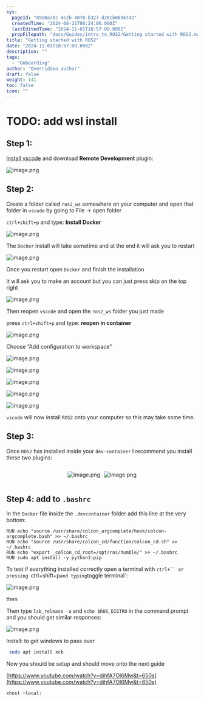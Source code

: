 ```yaml
---
sys:
  pageId: "89e0a78c-4e2b-4070-b327-d28cb0694742"
  createdTime: "2024-08-21T00:24:00.000Z"
  lastEditedTime: "2024-11-01T18:57:00.000Z"
  propFilepath: "docs/Guides/intro_to_ROS2/Getting started with ROS2.md"
title: "Getting started with ROS2"
date: "2024-11-01T18:57:00.000Z"
description: ""
tags:
  - "Onboarding"
author: "Overridden author"
draft: false
weight: 141
toc: false
icon: ""
---
```


# TODO: add wsl install

## Step 1:

[Install vscode](https://code.visualstudio.com/download) and download **Remote Development** plugin:

![image.png](https://prod-files-secure.s3.us-west-2.amazonaws.com/d518164a-d88e-44d1-a4ee-3adb3bd8bce0/efb52993-1881-4a40-b95e-6f020334f022/image.png?X-Amz-Algorithm=AWS4-HMAC-SHA256&X-Amz-Content-Sha256=UNSIGNED-PAYLOAD&X-Amz-Credential=ASIAZI2LB466ZXYYZ5E4%2F20250424%2Fus-west-2%2Fs3%2Faws4_request&X-Amz-Date=20250424T061230Z&X-Amz-Expires=3600&X-Amz-Security-Token=IQoJb3JpZ2luX2VjEHYaCXVzLXdlc3QtMiJIMEYCIQCotFAmLXXKA3BWiYEtNbaNsrrNlftm0nn1U6ER6sZMYgIhAKgBEe7CVY%2FYBkPULKc7Jx81%2BpVHgNWsHzqBEwq6jmf%2FKogECP%2F%2F%2F%2F%2F%2F%2F%2F%2F%2F%2FwEQABoMNjM3NDIzMTgzODA1IgwUoQpp1wI2u96A6kYq3APJ9I0gvObZYW8qSvzzVpi8Jxcx0sMSYzaE7RqyIYyzSXmxx87Jl4VltzVIP5ydJbWFgfT1jFM475EyKnJ0y3hn6sSOeT%2FVdqsMHXAVuY1aYQ3vIkKilw3UYOLZoUrAiZMMay1XXoknzOd%2FipnMKYyQEF%2BUCigTx%2FYppcVS%2BikB0QaS6tzzsTTPrh3t2bw0Js9iU8tvmGnoyPHK6KOQ4mNlHQne8Cr4kvmv8ZjrNBVAtAZ5ggfbnooU9y9WtEDHFhdRWRk73k2kddzeROnqAlP5NmK9%2B%2B%2BXV6FxvVDRt4g4%2B0pThJSkwbcQOg6eITqfMTbgUGG%2F88gpzEZtqpibNupucVTqPW1VTOTcsNuXZTnUbx5hB2WX1lc1hp5QtT14RUWmHBqr6vMjZHJ0gXnzKxcHnDIhTzHpZv0gK%2F4nNRwPT6%2BoqZwguk7gWv2HZrNxH%2B6f2yU848YD%2FNhFwGTs1TIlNOIi%2BsHGeCEf%2FW7W4L%2FhCO2SkJAqMeoyStpx%2Fsa9mp%2Beh4%2BKDp9PGj4r1Yf9B%2BvsyPLB2uj7olPTk0A3vP2F3zjKvhcKH%2Fvx44oa6G1HGA3rCgAA%2BIG5ObtZ658ri6%2BF3fcALGlwduyG9oucrpTS5NH5w6afe80oJEznGDDzmafABjqkAWv3Mvryw06JI860Cfh2mBBbscf%2FsdwuWa%2FejuzdmXnDf5k5IxRzYsm3%2FvoAsjPslKPd8YADf0v6mMf635mPNaR5AWoJRsu7WrJSiQ6VKEyP54VXJIHMLuNM8yhMP%2FJ0jivOmcEEv38kPMYIfdQOX0X%2FzCjaR5VI%2Fm83u2iwvIYfFQJhpO1UGrkb6ZVPRpEyKNB0yQ%2Fqbkl%2Bf8H8PTquZHFeL%2F7D&X-Amz-Signature=d3b672fb37180a03232fcb3ac5dc1f0660dad2fde2b060a05abeb88398698d02&X-Amz-SignedHeaders=host&x-id=GetObject)

## Step 2:

Create a folder called `ros2_ws` somewhere on your computer and open that folder in `vscode` by going to File → open folder 

`ctrl+shift+p` and type: **Install Docker**

![image.png](https://prod-files-secure.s3.us-west-2.amazonaws.com/d518164a-d88e-44d1-a4ee-3adb3bd8bce0/2269dc0e-1cd5-47ff-bceb-c04ad9b2eab0/image.png?X-Amz-Algorithm=AWS4-HMAC-SHA256&X-Amz-Content-Sha256=UNSIGNED-PAYLOAD&X-Amz-Credential=ASIAZI2LB466ZXYYZ5E4%2F20250424%2Fus-west-2%2Fs3%2Faws4_request&X-Amz-Date=20250424T061230Z&X-Amz-Expires=3600&X-Amz-Security-Token=IQoJb3JpZ2luX2VjEHYaCXVzLXdlc3QtMiJIMEYCIQCotFAmLXXKA3BWiYEtNbaNsrrNlftm0nn1U6ER6sZMYgIhAKgBEe7CVY%2FYBkPULKc7Jx81%2BpVHgNWsHzqBEwq6jmf%2FKogECP%2F%2F%2F%2F%2F%2F%2F%2F%2F%2F%2FwEQABoMNjM3NDIzMTgzODA1IgwUoQpp1wI2u96A6kYq3APJ9I0gvObZYW8qSvzzVpi8Jxcx0sMSYzaE7RqyIYyzSXmxx87Jl4VltzVIP5ydJbWFgfT1jFM475EyKnJ0y3hn6sSOeT%2FVdqsMHXAVuY1aYQ3vIkKilw3UYOLZoUrAiZMMay1XXoknzOd%2FipnMKYyQEF%2BUCigTx%2FYppcVS%2BikB0QaS6tzzsTTPrh3t2bw0Js9iU8tvmGnoyPHK6KOQ4mNlHQne8Cr4kvmv8ZjrNBVAtAZ5ggfbnooU9y9WtEDHFhdRWRk73k2kddzeROnqAlP5NmK9%2B%2B%2BXV6FxvVDRt4g4%2B0pThJSkwbcQOg6eITqfMTbgUGG%2F88gpzEZtqpibNupucVTqPW1VTOTcsNuXZTnUbx5hB2WX1lc1hp5QtT14RUWmHBqr6vMjZHJ0gXnzKxcHnDIhTzHpZv0gK%2F4nNRwPT6%2BoqZwguk7gWv2HZrNxH%2B6f2yU848YD%2FNhFwGTs1TIlNOIi%2BsHGeCEf%2FW7W4L%2FhCO2SkJAqMeoyStpx%2Fsa9mp%2Beh4%2BKDp9PGj4r1Yf9B%2BvsyPLB2uj7olPTk0A3vP2F3zjKvhcKH%2Fvx44oa6G1HGA3rCgAA%2BIG5ObtZ658ri6%2BF3fcALGlwduyG9oucrpTS5NH5w6afe80oJEznGDDzmafABjqkAWv3Mvryw06JI860Cfh2mBBbscf%2FsdwuWa%2FejuzdmXnDf5k5IxRzYsm3%2FvoAsjPslKPd8YADf0v6mMf635mPNaR5AWoJRsu7WrJSiQ6VKEyP54VXJIHMLuNM8yhMP%2FJ0jivOmcEEv38kPMYIfdQOX0X%2FzCjaR5VI%2Fm83u2iwvIYfFQJhpO1UGrkb6ZVPRpEyKNB0yQ%2Fqbkl%2Bf8H8PTquZHFeL%2F7D&X-Amz-Signature=d9fa34eb9bf68ec0cf5a73b3086e68a843286c32c70a17b314fc07b28a485dae&X-Amz-SignedHeaders=host&x-id=GetObject)

The `Docker` install will take sometime and at the end it will ask you to restart

![image.png](https://prod-files-secure.s3.us-west-2.amazonaws.com/d518164a-d88e-44d1-a4ee-3adb3bd8bce0/ed233f78-be33-4b1f-b89c-9c346c0e961e/image.png?X-Amz-Algorithm=AWS4-HMAC-SHA256&X-Amz-Content-Sha256=UNSIGNED-PAYLOAD&X-Amz-Credential=ASIAZI2LB466ZXYYZ5E4%2F20250424%2Fus-west-2%2Fs3%2Faws4_request&X-Amz-Date=20250424T061230Z&X-Amz-Expires=3600&X-Amz-Security-Token=IQoJb3JpZ2luX2VjEHYaCXVzLXdlc3QtMiJIMEYCIQCotFAmLXXKA3BWiYEtNbaNsrrNlftm0nn1U6ER6sZMYgIhAKgBEe7CVY%2FYBkPULKc7Jx81%2BpVHgNWsHzqBEwq6jmf%2FKogECP%2F%2F%2F%2F%2F%2F%2F%2F%2F%2F%2FwEQABoMNjM3NDIzMTgzODA1IgwUoQpp1wI2u96A6kYq3APJ9I0gvObZYW8qSvzzVpi8Jxcx0sMSYzaE7RqyIYyzSXmxx87Jl4VltzVIP5ydJbWFgfT1jFM475EyKnJ0y3hn6sSOeT%2FVdqsMHXAVuY1aYQ3vIkKilw3UYOLZoUrAiZMMay1XXoknzOd%2FipnMKYyQEF%2BUCigTx%2FYppcVS%2BikB0QaS6tzzsTTPrh3t2bw0Js9iU8tvmGnoyPHK6KOQ4mNlHQne8Cr4kvmv8ZjrNBVAtAZ5ggfbnooU9y9WtEDHFhdRWRk73k2kddzeROnqAlP5NmK9%2B%2B%2BXV6FxvVDRt4g4%2B0pThJSkwbcQOg6eITqfMTbgUGG%2F88gpzEZtqpibNupucVTqPW1VTOTcsNuXZTnUbx5hB2WX1lc1hp5QtT14RUWmHBqr6vMjZHJ0gXnzKxcHnDIhTzHpZv0gK%2F4nNRwPT6%2BoqZwguk7gWv2HZrNxH%2B6f2yU848YD%2FNhFwGTs1TIlNOIi%2BsHGeCEf%2FW7W4L%2FhCO2SkJAqMeoyStpx%2Fsa9mp%2Beh4%2BKDp9PGj4r1Yf9B%2BvsyPLB2uj7olPTk0A3vP2F3zjKvhcKH%2Fvx44oa6G1HGA3rCgAA%2BIG5ObtZ658ri6%2BF3fcALGlwduyG9oucrpTS5NH5w6afe80oJEznGDDzmafABjqkAWv3Mvryw06JI860Cfh2mBBbscf%2FsdwuWa%2FejuzdmXnDf5k5IxRzYsm3%2FvoAsjPslKPd8YADf0v6mMf635mPNaR5AWoJRsu7WrJSiQ6VKEyP54VXJIHMLuNM8yhMP%2FJ0jivOmcEEv38kPMYIfdQOX0X%2FzCjaR5VI%2Fm83u2iwvIYfFQJhpO1UGrkb6ZVPRpEyKNB0yQ%2Fqbkl%2Bf8H8PTquZHFeL%2F7D&X-Amz-Signature=28c32aa6b048addeba4ce4dbae209ca780c02a5865054d157c72d631d07aa905&X-Amz-SignedHeaders=host&x-id=GetObject)

Once you restart open `Docker` and finish the installation

It will ask you to make an account but you can just press skip on the top right

![image.png](https://prod-files-secure.s3.us-west-2.amazonaws.com/d518164a-d88e-44d1-a4ee-3adb3bd8bce0/21010ad9-1659-4fd9-9f59-9932a09b2a3d/image.png?X-Amz-Algorithm=AWS4-HMAC-SHA256&X-Amz-Content-Sha256=UNSIGNED-PAYLOAD&X-Amz-Credential=ASIAZI2LB466ZXYYZ5E4%2F20250424%2Fus-west-2%2Fs3%2Faws4_request&X-Amz-Date=20250424T061230Z&X-Amz-Expires=3600&X-Amz-Security-Token=IQoJb3JpZ2luX2VjEHYaCXVzLXdlc3QtMiJIMEYCIQCotFAmLXXKA3BWiYEtNbaNsrrNlftm0nn1U6ER6sZMYgIhAKgBEe7CVY%2FYBkPULKc7Jx81%2BpVHgNWsHzqBEwq6jmf%2FKogECP%2F%2F%2F%2F%2F%2F%2F%2F%2F%2F%2FwEQABoMNjM3NDIzMTgzODA1IgwUoQpp1wI2u96A6kYq3APJ9I0gvObZYW8qSvzzVpi8Jxcx0sMSYzaE7RqyIYyzSXmxx87Jl4VltzVIP5ydJbWFgfT1jFM475EyKnJ0y3hn6sSOeT%2FVdqsMHXAVuY1aYQ3vIkKilw3UYOLZoUrAiZMMay1XXoknzOd%2FipnMKYyQEF%2BUCigTx%2FYppcVS%2BikB0QaS6tzzsTTPrh3t2bw0Js9iU8tvmGnoyPHK6KOQ4mNlHQne8Cr4kvmv8ZjrNBVAtAZ5ggfbnooU9y9WtEDHFhdRWRk73k2kddzeROnqAlP5NmK9%2B%2B%2BXV6FxvVDRt4g4%2B0pThJSkwbcQOg6eITqfMTbgUGG%2F88gpzEZtqpibNupucVTqPW1VTOTcsNuXZTnUbx5hB2WX1lc1hp5QtT14RUWmHBqr6vMjZHJ0gXnzKxcHnDIhTzHpZv0gK%2F4nNRwPT6%2BoqZwguk7gWv2HZrNxH%2B6f2yU848YD%2FNhFwGTs1TIlNOIi%2BsHGeCEf%2FW7W4L%2FhCO2SkJAqMeoyStpx%2Fsa9mp%2Beh4%2BKDp9PGj4r1Yf9B%2BvsyPLB2uj7olPTk0A3vP2F3zjKvhcKH%2Fvx44oa6G1HGA3rCgAA%2BIG5ObtZ658ri6%2BF3fcALGlwduyG9oucrpTS5NH5w6afe80oJEznGDDzmafABjqkAWv3Mvryw06JI860Cfh2mBBbscf%2FsdwuWa%2FejuzdmXnDf5k5IxRzYsm3%2FvoAsjPslKPd8YADf0v6mMf635mPNaR5AWoJRsu7WrJSiQ6VKEyP54VXJIHMLuNM8yhMP%2FJ0jivOmcEEv38kPMYIfdQOX0X%2FzCjaR5VI%2Fm83u2iwvIYfFQJhpO1UGrkb6ZVPRpEyKNB0yQ%2Fqbkl%2Bf8H8PTquZHFeL%2F7D&X-Amz-Signature=190a922aee3c6db3f479c34dda38dc5cc1e5a76c6bfd0eee36524b86e8986de6&X-Amz-SignedHeaders=host&x-id=GetObject)

Then reopen `vscode` and open the `ros2_ws` folder you just made

press `ctrl+shift+p` and type: **reopen in container**

![image.png](https://prod-files-secure.s3.us-west-2.amazonaws.com/d518164a-d88e-44d1-a4ee-3adb3bd8bce0/4e93b8c2-41ad-488c-8095-c74205196118/image.png?X-Amz-Algorithm=AWS4-HMAC-SHA256&X-Amz-Content-Sha256=UNSIGNED-PAYLOAD&X-Amz-Credential=ASIAZI2LB466ZXYYZ5E4%2F20250424%2Fus-west-2%2Fs3%2Faws4_request&X-Amz-Date=20250424T061230Z&X-Amz-Expires=3600&X-Amz-Security-Token=IQoJb3JpZ2luX2VjEHYaCXVzLXdlc3QtMiJIMEYCIQCotFAmLXXKA3BWiYEtNbaNsrrNlftm0nn1U6ER6sZMYgIhAKgBEe7CVY%2FYBkPULKc7Jx81%2BpVHgNWsHzqBEwq6jmf%2FKogECP%2F%2F%2F%2F%2F%2F%2F%2F%2F%2F%2FwEQABoMNjM3NDIzMTgzODA1IgwUoQpp1wI2u96A6kYq3APJ9I0gvObZYW8qSvzzVpi8Jxcx0sMSYzaE7RqyIYyzSXmxx87Jl4VltzVIP5ydJbWFgfT1jFM475EyKnJ0y3hn6sSOeT%2FVdqsMHXAVuY1aYQ3vIkKilw3UYOLZoUrAiZMMay1XXoknzOd%2FipnMKYyQEF%2BUCigTx%2FYppcVS%2BikB0QaS6tzzsTTPrh3t2bw0Js9iU8tvmGnoyPHK6KOQ4mNlHQne8Cr4kvmv8ZjrNBVAtAZ5ggfbnooU9y9WtEDHFhdRWRk73k2kddzeROnqAlP5NmK9%2B%2B%2BXV6FxvVDRt4g4%2B0pThJSkwbcQOg6eITqfMTbgUGG%2F88gpzEZtqpibNupucVTqPW1VTOTcsNuXZTnUbx5hB2WX1lc1hp5QtT14RUWmHBqr6vMjZHJ0gXnzKxcHnDIhTzHpZv0gK%2F4nNRwPT6%2BoqZwguk7gWv2HZrNxH%2B6f2yU848YD%2FNhFwGTs1TIlNOIi%2BsHGeCEf%2FW7W4L%2FhCO2SkJAqMeoyStpx%2Fsa9mp%2Beh4%2BKDp9PGj4r1Yf9B%2BvsyPLB2uj7olPTk0A3vP2F3zjKvhcKH%2Fvx44oa6G1HGA3rCgAA%2BIG5ObtZ658ri6%2BF3fcALGlwduyG9oucrpTS5NH5w6afe80oJEznGDDzmafABjqkAWv3Mvryw06JI860Cfh2mBBbscf%2FsdwuWa%2FejuzdmXnDf5k5IxRzYsm3%2FvoAsjPslKPd8YADf0v6mMf635mPNaR5AWoJRsu7WrJSiQ6VKEyP54VXJIHMLuNM8yhMP%2FJ0jivOmcEEv38kPMYIfdQOX0X%2FzCjaR5VI%2Fm83u2iwvIYfFQJhpO1UGrkb6ZVPRpEyKNB0yQ%2Fqbkl%2Bf8H8PTquZHFeL%2F7D&X-Amz-Signature=ee7b3f187f36bfacd22822a258d08fab16ad11052e1679f1e400685452f6e43b&X-Amz-SignedHeaders=host&x-id=GetObject)

Choose “Add configuration to workspace”

![image.png](https://prod-files-secure.s3.us-west-2.amazonaws.com/d518164a-d88e-44d1-a4ee-3adb3bd8bce0/9560b282-5060-4989-ba37-97e7b2c22476/image.png?X-Amz-Algorithm=AWS4-HMAC-SHA256&X-Amz-Content-Sha256=UNSIGNED-PAYLOAD&X-Amz-Credential=ASIAZI2LB466ZXYYZ5E4%2F20250424%2Fus-west-2%2Fs3%2Faws4_request&X-Amz-Date=20250424T061230Z&X-Amz-Expires=3600&X-Amz-Security-Token=IQoJb3JpZ2luX2VjEHYaCXVzLXdlc3QtMiJIMEYCIQCotFAmLXXKA3BWiYEtNbaNsrrNlftm0nn1U6ER6sZMYgIhAKgBEe7CVY%2FYBkPULKc7Jx81%2BpVHgNWsHzqBEwq6jmf%2FKogECP%2F%2F%2F%2F%2F%2F%2F%2F%2F%2F%2FwEQABoMNjM3NDIzMTgzODA1IgwUoQpp1wI2u96A6kYq3APJ9I0gvObZYW8qSvzzVpi8Jxcx0sMSYzaE7RqyIYyzSXmxx87Jl4VltzVIP5ydJbWFgfT1jFM475EyKnJ0y3hn6sSOeT%2FVdqsMHXAVuY1aYQ3vIkKilw3UYOLZoUrAiZMMay1XXoknzOd%2FipnMKYyQEF%2BUCigTx%2FYppcVS%2BikB0QaS6tzzsTTPrh3t2bw0Js9iU8tvmGnoyPHK6KOQ4mNlHQne8Cr4kvmv8ZjrNBVAtAZ5ggfbnooU9y9WtEDHFhdRWRk73k2kddzeROnqAlP5NmK9%2B%2B%2BXV6FxvVDRt4g4%2B0pThJSkwbcQOg6eITqfMTbgUGG%2F88gpzEZtqpibNupucVTqPW1VTOTcsNuXZTnUbx5hB2WX1lc1hp5QtT14RUWmHBqr6vMjZHJ0gXnzKxcHnDIhTzHpZv0gK%2F4nNRwPT6%2BoqZwguk7gWv2HZrNxH%2B6f2yU848YD%2FNhFwGTs1TIlNOIi%2BsHGeCEf%2FW7W4L%2FhCO2SkJAqMeoyStpx%2Fsa9mp%2Beh4%2BKDp9PGj4r1Yf9B%2BvsyPLB2uj7olPTk0A3vP2F3zjKvhcKH%2Fvx44oa6G1HGA3rCgAA%2BIG5ObtZ658ri6%2BF3fcALGlwduyG9oucrpTS5NH5w6afe80oJEznGDDzmafABjqkAWv3Mvryw06JI860Cfh2mBBbscf%2FsdwuWa%2FejuzdmXnDf5k5IxRzYsm3%2FvoAsjPslKPd8YADf0v6mMf635mPNaR5AWoJRsu7WrJSiQ6VKEyP54VXJIHMLuNM8yhMP%2FJ0jivOmcEEv38kPMYIfdQOX0X%2FzCjaR5VI%2Fm83u2iwvIYfFQJhpO1UGrkb6ZVPRpEyKNB0yQ%2Fqbkl%2Bf8H8PTquZHFeL%2F7D&X-Amz-Signature=ad1799f64903d72beddae309e50c37753210f5e51d69d5e2b9c1e964a5f4a0cf&X-Amz-SignedHeaders=host&x-id=GetObject)

![image.png](https://prod-files-secure.s3.us-west-2.amazonaws.com/d518164a-d88e-44d1-a4ee-3adb3bd8bce0/2ee63f81-886b-48e8-a553-dc6e5eac99e4/image.png?X-Amz-Algorithm=AWS4-HMAC-SHA256&X-Amz-Content-Sha256=UNSIGNED-PAYLOAD&X-Amz-Credential=ASIAZI2LB466ZXYYZ5E4%2F20250424%2Fus-west-2%2Fs3%2Faws4_request&X-Amz-Date=20250424T061230Z&X-Amz-Expires=3600&X-Amz-Security-Token=IQoJb3JpZ2luX2VjEHYaCXVzLXdlc3QtMiJIMEYCIQCotFAmLXXKA3BWiYEtNbaNsrrNlftm0nn1U6ER6sZMYgIhAKgBEe7CVY%2FYBkPULKc7Jx81%2BpVHgNWsHzqBEwq6jmf%2FKogECP%2F%2F%2F%2F%2F%2F%2F%2F%2F%2F%2FwEQABoMNjM3NDIzMTgzODA1IgwUoQpp1wI2u96A6kYq3APJ9I0gvObZYW8qSvzzVpi8Jxcx0sMSYzaE7RqyIYyzSXmxx87Jl4VltzVIP5ydJbWFgfT1jFM475EyKnJ0y3hn6sSOeT%2FVdqsMHXAVuY1aYQ3vIkKilw3UYOLZoUrAiZMMay1XXoknzOd%2FipnMKYyQEF%2BUCigTx%2FYppcVS%2BikB0QaS6tzzsTTPrh3t2bw0Js9iU8tvmGnoyPHK6KOQ4mNlHQne8Cr4kvmv8ZjrNBVAtAZ5ggfbnooU9y9WtEDHFhdRWRk73k2kddzeROnqAlP5NmK9%2B%2B%2BXV6FxvVDRt4g4%2B0pThJSkwbcQOg6eITqfMTbgUGG%2F88gpzEZtqpibNupucVTqPW1VTOTcsNuXZTnUbx5hB2WX1lc1hp5QtT14RUWmHBqr6vMjZHJ0gXnzKxcHnDIhTzHpZv0gK%2F4nNRwPT6%2BoqZwguk7gWv2HZrNxH%2B6f2yU848YD%2FNhFwGTs1TIlNOIi%2BsHGeCEf%2FW7W4L%2FhCO2SkJAqMeoyStpx%2Fsa9mp%2Beh4%2BKDp9PGj4r1Yf9B%2BvsyPLB2uj7olPTk0A3vP2F3zjKvhcKH%2Fvx44oa6G1HGA3rCgAA%2BIG5ObtZ658ri6%2BF3fcALGlwduyG9oucrpTS5NH5w6afe80oJEznGDDzmafABjqkAWv3Mvryw06JI860Cfh2mBBbscf%2FsdwuWa%2FejuzdmXnDf5k5IxRzYsm3%2FvoAsjPslKPd8YADf0v6mMf635mPNaR5AWoJRsu7WrJSiQ6VKEyP54VXJIHMLuNM8yhMP%2FJ0jivOmcEEv38kPMYIfdQOX0X%2FzCjaR5VI%2Fm83u2iwvIYfFQJhpO1UGrkb6ZVPRpEyKNB0yQ%2Fqbkl%2Bf8H8PTquZHFeL%2F7D&X-Amz-Signature=569ae15e8fcff46cfd7db3cc1549e4da0e732504550e081730e25871d8843839&X-Amz-SignedHeaders=host&x-id=GetObject)

![image.png](https://prod-files-secure.s3.us-west-2.amazonaws.com/d518164a-d88e-44d1-a4ee-3adb3bd8bce0/ae1580b2-b048-407e-aed9-b584224a7a04/image.png?X-Amz-Algorithm=AWS4-HMAC-SHA256&X-Amz-Content-Sha256=UNSIGNED-PAYLOAD&X-Amz-Credential=ASIAZI2LB466ZXYYZ5E4%2F20250424%2Fus-west-2%2Fs3%2Faws4_request&X-Amz-Date=20250424T061230Z&X-Amz-Expires=3600&X-Amz-Security-Token=IQoJb3JpZ2luX2VjEHYaCXVzLXdlc3QtMiJIMEYCIQCotFAmLXXKA3BWiYEtNbaNsrrNlftm0nn1U6ER6sZMYgIhAKgBEe7CVY%2FYBkPULKc7Jx81%2BpVHgNWsHzqBEwq6jmf%2FKogECP%2F%2F%2F%2F%2F%2F%2F%2F%2F%2F%2FwEQABoMNjM3NDIzMTgzODA1IgwUoQpp1wI2u96A6kYq3APJ9I0gvObZYW8qSvzzVpi8Jxcx0sMSYzaE7RqyIYyzSXmxx87Jl4VltzVIP5ydJbWFgfT1jFM475EyKnJ0y3hn6sSOeT%2FVdqsMHXAVuY1aYQ3vIkKilw3UYOLZoUrAiZMMay1XXoknzOd%2FipnMKYyQEF%2BUCigTx%2FYppcVS%2BikB0QaS6tzzsTTPrh3t2bw0Js9iU8tvmGnoyPHK6KOQ4mNlHQne8Cr4kvmv8ZjrNBVAtAZ5ggfbnooU9y9WtEDHFhdRWRk73k2kddzeROnqAlP5NmK9%2B%2B%2BXV6FxvVDRt4g4%2B0pThJSkwbcQOg6eITqfMTbgUGG%2F88gpzEZtqpibNupucVTqPW1VTOTcsNuXZTnUbx5hB2WX1lc1hp5QtT14RUWmHBqr6vMjZHJ0gXnzKxcHnDIhTzHpZv0gK%2F4nNRwPT6%2BoqZwguk7gWv2HZrNxH%2B6f2yU848YD%2FNhFwGTs1TIlNOIi%2BsHGeCEf%2FW7W4L%2FhCO2SkJAqMeoyStpx%2Fsa9mp%2Beh4%2BKDp9PGj4r1Yf9B%2BvsyPLB2uj7olPTk0A3vP2F3zjKvhcKH%2Fvx44oa6G1HGA3rCgAA%2BIG5ObtZ658ri6%2BF3fcALGlwduyG9oucrpTS5NH5w6afe80oJEznGDDzmafABjqkAWv3Mvryw06JI860Cfh2mBBbscf%2FsdwuWa%2FejuzdmXnDf5k5IxRzYsm3%2FvoAsjPslKPd8YADf0v6mMf635mPNaR5AWoJRsu7WrJSiQ6VKEyP54VXJIHMLuNM8yhMP%2FJ0jivOmcEEv38kPMYIfdQOX0X%2FzCjaR5VI%2Fm83u2iwvIYfFQJhpO1UGrkb6ZVPRpEyKNB0yQ%2Fqbkl%2Bf8H8PTquZHFeL%2F7D&X-Amz-Signature=1025125d6cbd38dc8852b7f42de4a0de6b8171c8329bb24e4f5d7191ab4a881c&X-Amz-SignedHeaders=host&x-id=GetObject)

![image.png](https://prod-files-secure.s3.us-west-2.amazonaws.com/d518164a-d88e-44d1-a4ee-3adb3bd8bce0/53255b28-f75e-430f-b9e3-c0ac8577e42b/image.png?X-Amz-Algorithm=AWS4-HMAC-SHA256&X-Amz-Content-Sha256=UNSIGNED-PAYLOAD&X-Amz-Credential=ASIAZI2LB466ZXYYZ5E4%2F20250424%2Fus-west-2%2Fs3%2Faws4_request&X-Amz-Date=20250424T061230Z&X-Amz-Expires=3600&X-Amz-Security-Token=IQoJb3JpZ2luX2VjEHYaCXVzLXdlc3QtMiJIMEYCIQCotFAmLXXKA3BWiYEtNbaNsrrNlftm0nn1U6ER6sZMYgIhAKgBEe7CVY%2FYBkPULKc7Jx81%2BpVHgNWsHzqBEwq6jmf%2FKogECP%2F%2F%2F%2F%2F%2F%2F%2F%2F%2F%2FwEQABoMNjM3NDIzMTgzODA1IgwUoQpp1wI2u96A6kYq3APJ9I0gvObZYW8qSvzzVpi8Jxcx0sMSYzaE7RqyIYyzSXmxx87Jl4VltzVIP5ydJbWFgfT1jFM475EyKnJ0y3hn6sSOeT%2FVdqsMHXAVuY1aYQ3vIkKilw3UYOLZoUrAiZMMay1XXoknzOd%2FipnMKYyQEF%2BUCigTx%2FYppcVS%2BikB0QaS6tzzsTTPrh3t2bw0Js9iU8tvmGnoyPHK6KOQ4mNlHQne8Cr4kvmv8ZjrNBVAtAZ5ggfbnooU9y9WtEDHFhdRWRk73k2kddzeROnqAlP5NmK9%2B%2B%2BXV6FxvVDRt4g4%2B0pThJSkwbcQOg6eITqfMTbgUGG%2F88gpzEZtqpibNupucVTqPW1VTOTcsNuXZTnUbx5hB2WX1lc1hp5QtT14RUWmHBqr6vMjZHJ0gXnzKxcHnDIhTzHpZv0gK%2F4nNRwPT6%2BoqZwguk7gWv2HZrNxH%2B6f2yU848YD%2FNhFwGTs1TIlNOIi%2BsHGeCEf%2FW7W4L%2FhCO2SkJAqMeoyStpx%2Fsa9mp%2Beh4%2BKDp9PGj4r1Yf9B%2BvsyPLB2uj7olPTk0A3vP2F3zjKvhcKH%2Fvx44oa6G1HGA3rCgAA%2BIG5ObtZ658ri6%2BF3fcALGlwduyG9oucrpTS5NH5w6afe80oJEznGDDzmafABjqkAWv3Mvryw06JI860Cfh2mBBbscf%2FsdwuWa%2FejuzdmXnDf5k5IxRzYsm3%2FvoAsjPslKPd8YADf0v6mMf635mPNaR5AWoJRsu7WrJSiQ6VKEyP54VXJIHMLuNM8yhMP%2FJ0jivOmcEEv38kPMYIfdQOX0X%2FzCjaR5VI%2Fm83u2iwvIYfFQJhpO1UGrkb6ZVPRpEyKNB0yQ%2Fqbkl%2Bf8H8PTquZHFeL%2F7D&X-Amz-Signature=24a3c63362a0f3a67cd342b9562ea4d5d764c0f466bdc654b0b347216ce1170b&X-Amz-SignedHeaders=host&x-id=GetObject)

![image.png](https://prod-files-secure.s3.us-west-2.amazonaws.com/d518164a-d88e-44d1-a4ee-3adb3bd8bce0/7c562767-5af9-4ffb-97d1-327bcdf4ee00/image.png?X-Amz-Algorithm=AWS4-HMAC-SHA256&X-Amz-Content-Sha256=UNSIGNED-PAYLOAD&X-Amz-Credential=ASIAZI2LB466ZXYYZ5E4%2F20250424%2Fus-west-2%2Fs3%2Faws4_request&X-Amz-Date=20250424T061230Z&X-Amz-Expires=3600&X-Amz-Security-Token=IQoJb3JpZ2luX2VjEHYaCXVzLXdlc3QtMiJIMEYCIQCotFAmLXXKA3BWiYEtNbaNsrrNlftm0nn1U6ER6sZMYgIhAKgBEe7CVY%2FYBkPULKc7Jx81%2BpVHgNWsHzqBEwq6jmf%2FKogECP%2F%2F%2F%2F%2F%2F%2F%2F%2F%2F%2FwEQABoMNjM3NDIzMTgzODA1IgwUoQpp1wI2u96A6kYq3APJ9I0gvObZYW8qSvzzVpi8Jxcx0sMSYzaE7RqyIYyzSXmxx87Jl4VltzVIP5ydJbWFgfT1jFM475EyKnJ0y3hn6sSOeT%2FVdqsMHXAVuY1aYQ3vIkKilw3UYOLZoUrAiZMMay1XXoknzOd%2FipnMKYyQEF%2BUCigTx%2FYppcVS%2BikB0QaS6tzzsTTPrh3t2bw0Js9iU8tvmGnoyPHK6KOQ4mNlHQne8Cr4kvmv8ZjrNBVAtAZ5ggfbnooU9y9WtEDHFhdRWRk73k2kddzeROnqAlP5NmK9%2B%2B%2BXV6FxvVDRt4g4%2B0pThJSkwbcQOg6eITqfMTbgUGG%2F88gpzEZtqpibNupucVTqPW1VTOTcsNuXZTnUbx5hB2WX1lc1hp5QtT14RUWmHBqr6vMjZHJ0gXnzKxcHnDIhTzHpZv0gK%2F4nNRwPT6%2BoqZwguk7gWv2HZrNxH%2B6f2yU848YD%2FNhFwGTs1TIlNOIi%2BsHGeCEf%2FW7W4L%2FhCO2SkJAqMeoyStpx%2Fsa9mp%2Beh4%2BKDp9PGj4r1Yf9B%2BvsyPLB2uj7olPTk0A3vP2F3zjKvhcKH%2Fvx44oa6G1HGA3rCgAA%2BIG5ObtZ658ri6%2BF3fcALGlwduyG9oucrpTS5NH5w6afe80oJEznGDDzmafABjqkAWv3Mvryw06JI860Cfh2mBBbscf%2FsdwuWa%2FejuzdmXnDf5k5IxRzYsm3%2FvoAsjPslKPd8YADf0v6mMf635mPNaR5AWoJRsu7WrJSiQ6VKEyP54VXJIHMLuNM8yhMP%2FJ0jivOmcEEv38kPMYIfdQOX0X%2FzCjaR5VI%2Fm83u2iwvIYfFQJhpO1UGrkb6ZVPRpEyKNB0yQ%2Fqbkl%2Bf8H8PTquZHFeL%2F7D&X-Amz-Signature=1371ac6d14e2845d0a2ee1a078cddcd67a800835bdd1b8fcda9c8737f08779ee&X-Amz-SignedHeaders=host&x-id=GetObject)

`vscode` will now install `ROS2` onto your computer so this may take some time.

## Step 3:

Once `ROS2` has installed inside your `dev-container` I recommend you install these two plugins:

<div style="display: flex;flex-direction: row; column-gap:10px; max-width: 630px;justify-content: center;">
<div>

![image.png](https://prod-files-secure.s3.us-west-2.amazonaws.com/d518164a-d88e-44d1-a4ee-3adb3bd8bce0/3fc3d550-5a54-4ba1-ba6b-faa01cdb7369/image.png?X-Amz-Algorithm=AWS4-HMAC-SHA256&X-Amz-Content-Sha256=UNSIGNED-PAYLOAD&X-Amz-Credential=ASIAZI2LB466U3SKEIEM%2F20250424%2Fus-west-2%2Fs3%2Faws4_request&X-Amz-Date=20250424T061237Z&X-Amz-Expires=3600&X-Amz-Security-Token=IQoJb3JpZ2luX2VjEHYaCXVzLXdlc3QtMiJHMEUCIQCXkdanHNZhyw0euxTpnePkHzPsVhj%2BBVIqKm43emhp8gIgRNIpRkc8k1WdkVMgxebYeXrIEGpngWRFNHGJr7B2uoMqiAQI%2F%2F%2F%2F%2F%2F%2F%2F%2F%2F%2F%2FARAAGgw2Mzc0MjMxODM4MDUiDH0%2B3t3EVXKTPgUDPircA3PTE7bkvbcibWOvTsDDR7vGK6%2BrQ8urUZnch8XuG2TlbGfU5SgYST4nOLU7rbY0axgCloKaJmmKLjm%2FJFxWaMEH5iPNZKhVk7dfVSFNFVTZOpNMYGkaDbIizUqp94pX6zxS23eTmW73Fm9g6cZTgjERyfg1YekXn42C8Y3ChQp5M7j0DkkkYZ1q%2BFrPNuZ%2F77h4OcUjlfL%2FV8Y%2BtwjObPdEaX%2BinUihjDCaHXrUB4dbmI%2Bej5OHLFqIiIHhVwgERnbjs8k%2B0%2B8T3lE6uRdlr6aY4XJp%2FhsLsUdru%2Bkf5HOFAmyrxFIb8YxK8nFEcPhFV1Dt%2Bbkw5tnq9p%2B5JzLb8s0%2FI2zpQ1aTPuJi1f7yiPcfOl48eb7l3ia5W4ESuPGdaCQjbLNkPF4f%2BtK12Hn%2BxSmvs%2FBFWKsXEoXhXCkfkHqzPK0NKDpKlHt2ATkn9drYNm8NYE7HeT1eK2O3kdTbDRSYpsnNRxWY8FpHB90nyEYUa0NBTcYyzoK8W9Ph1aioeqbyY8lkiXkBzB8FN2XKaNNd89Ih2a1e4Yggcga9wS8j4KxPApRq%2BpNeWY7UMBr7TGEiLLqmPvth0MrPzBgqMY4nhlri27U%2BWO5jj09IFiwCICjjLBcDvMZQ6U8QMJGap8AGOqUBNySSR6BQzp3QH5%2BJgqhVngUuzBYaXjg%2BmHuRpjMReD%2BqIuoN7q5skSnCpqju3ESrWrBM%2FBGiDeN%2Bvzsmbu5%2FIl3%2BiBagq4FtvVYxfI0OHHDpc03LX9YuusDkNtHZENGHLY8Yo4aVm0eQni5nNKSTnv%2FzP7OX5lDa0WZCxpRIRX4CxcC9BeW6A8PtpN7TpObe7j9WHcN0%2BIDQ%2FLz3L2E670SFXtt4&X-Amz-Signature=3feaac47d3c038dd49582bb73a5918d98cafdaaa972d1b02c1ab237ffbaed26b&X-Amz-SignedHeaders=host&x-id=GetObject)

</div>
<div>

![image.png](https://prod-files-secure.s3.us-west-2.amazonaws.com/d518164a-d88e-44d1-a4ee-3adb3bd8bce0/d994cc66-13c2-4093-a5a3-f84cf4601a82/image.png?X-Amz-Algorithm=AWS4-HMAC-SHA256&X-Amz-Content-Sha256=UNSIGNED-PAYLOAD&X-Amz-Credential=ASIAZI2LB466WUJ3RNZY%2F20250424%2Fus-west-2%2Fs3%2Faws4_request&X-Amz-Date=20250424T061239Z&X-Amz-Expires=3600&X-Amz-Security-Token=IQoJb3JpZ2luX2VjEHYaCXVzLXdlc3QtMiJHMEUCIQCvtUUG4WoKPwwU1Bwgxu1JUX%2Fs05HB5ly3Ucn3ko3BDQIgHZYA%2B325HeUyzMkGdBrwNc8aFwS2WD2K%2FKK785qSa7gqiAQI%2F%2F%2F%2F%2F%2F%2F%2F%2F%2F%2F%2FARAAGgw2Mzc0MjMxODM4MDUiDORnMg75m%2FuUAUAPnSrcA5Xlb4WuRwCsyTbzM4BYuKDgTkt6cAr1yRJw5z%2FbJNxsynziyYo4QeEe4QBJNsR0wUIgau6o5Df34zmMCmFICQXX9jW9J5v8c%2B50CaFC5sEEFfS%2B2B%2F0MycVc4Uj0WChmaLDoKCtbKdKyaqn0FpCtiSfjDVN1Iis%2BX6x%2BgorIrL0%2BGEkn4%2BsZYhlnxRC3QWkCxwHx%2BzdMbMokQZdq6L3f1X0UiZsRgEXfPfFiCzGW31WqByVGLrJ1to7MseZ3DXlQ3wQS8P6yWPew6544yktDBJAwKkhESHd%2BIjV9tExphNXBdZTIgOzazyzQ1TQsJ67RFGdWFCJh8%2Fj%2FPrtXmhcsXzdeMXGldvk%2Brndrwf7uz%2F9ZqJAHz7%2FAKzjbWVBbbNQPZSp%2FtSPz1J8RlY3IjCceXT3ZshICEsgsL%2FgjHMyiF9DHTMJA4O5ee4EL932P0QFJs73XLV%2FyH8fY%2BeMPdGkri8GHMI6fSu4mvljUDK4dDv%2B8nGw2JZbgO74Y%2FiwVREOVsMRNajLOB0i3fYuy0Lhla3l5uF35PA74MrmQ9JzNu%2F1cbZlSX4XNehoaqB7XNzH4nxYYqLG9I%2BO63kLRG1pZhjtR7UbDMjAnNoVd0clISlplQcgPX5WjIAApGp%2BMNaZp8AGOqUBRcjYI2%2FwypQ70KUL6BRgbkvPCADeeD9oBrZhR0a9luu%2F7z9W4wKl8nwBNvyaJg47TzZp%2Bg189HTiwMOvVD73R%2FkBqUfj5U2dIU1KlyYJ%2BY3L%2BAGvqXUFXTk5nu%2B4mP65nGdqFfkazK0EY0yJSla75VIXeAjst9PncmFVoUOAeXo%2BV2iPEz4nXRznk0xLiPteO%2F38%2FtuAWn2ttoj2W%2B1tOg5LGaTo&X-Amz-Signature=79c13abeb19b44d51a9a26f3ae472cca7a2444a09087452383ccd35d217a64ed&X-Amz-SignedHeaders=host&x-id=GetObject)

</div>
</div>

## Step 4: add to `.bashrc`

In the `Docker` file inside the `.devcontainer` folder add this line at the very bottom: 

```docker
RUN echo "source /usr/share/colcon_argcomplete/hook/colcon-argcomplete.bash" >> ~/.bashrc
RUN echo "source /usr/share/colcon_cd/function/colcon_cd.sh" >> ~/.bashrc
RUN echo "export _colcon_cd_root=/opt/ros/humble/" >> ~/.bashrc
RUN sudo apt install -y python3-pip 
```

To test if everything installed correctly open a terminal with `ctrl+`` or pressing `ctrl+shift+p` and typing `toggle terminal`:

![image.png](https://prod-files-secure.s3.us-west-2.amazonaws.com/d518164a-d88e-44d1-a4ee-3adb3bd8bce0/6a4943d8-b04e-4c02-9a58-775f3384d1a5/image.png?X-Amz-Algorithm=AWS4-HMAC-SHA256&X-Amz-Content-Sha256=UNSIGNED-PAYLOAD&X-Amz-Credential=ASIAZI2LB466ZXYYZ5E4%2F20250424%2Fus-west-2%2Fs3%2Faws4_request&X-Amz-Date=20250424T061230Z&X-Amz-Expires=3600&X-Amz-Security-Token=IQoJb3JpZ2luX2VjEHYaCXVzLXdlc3QtMiJIMEYCIQCotFAmLXXKA3BWiYEtNbaNsrrNlftm0nn1U6ER6sZMYgIhAKgBEe7CVY%2FYBkPULKc7Jx81%2BpVHgNWsHzqBEwq6jmf%2FKogECP%2F%2F%2F%2F%2F%2F%2F%2F%2F%2F%2FwEQABoMNjM3NDIzMTgzODA1IgwUoQpp1wI2u96A6kYq3APJ9I0gvObZYW8qSvzzVpi8Jxcx0sMSYzaE7RqyIYyzSXmxx87Jl4VltzVIP5ydJbWFgfT1jFM475EyKnJ0y3hn6sSOeT%2FVdqsMHXAVuY1aYQ3vIkKilw3UYOLZoUrAiZMMay1XXoknzOd%2FipnMKYyQEF%2BUCigTx%2FYppcVS%2BikB0QaS6tzzsTTPrh3t2bw0Js9iU8tvmGnoyPHK6KOQ4mNlHQne8Cr4kvmv8ZjrNBVAtAZ5ggfbnooU9y9WtEDHFhdRWRk73k2kddzeROnqAlP5NmK9%2B%2B%2BXV6FxvVDRt4g4%2B0pThJSkwbcQOg6eITqfMTbgUGG%2F88gpzEZtqpibNupucVTqPW1VTOTcsNuXZTnUbx5hB2WX1lc1hp5QtT14RUWmHBqr6vMjZHJ0gXnzKxcHnDIhTzHpZv0gK%2F4nNRwPT6%2BoqZwguk7gWv2HZrNxH%2B6f2yU848YD%2FNhFwGTs1TIlNOIi%2BsHGeCEf%2FW7W4L%2FhCO2SkJAqMeoyStpx%2Fsa9mp%2Beh4%2BKDp9PGj4r1Yf9B%2BvsyPLB2uj7olPTk0A3vP2F3zjKvhcKH%2Fvx44oa6G1HGA3rCgAA%2BIG5ObtZ658ri6%2BF3fcALGlwduyG9oucrpTS5NH5w6afe80oJEznGDDzmafABjqkAWv3Mvryw06JI860Cfh2mBBbscf%2FsdwuWa%2FejuzdmXnDf5k5IxRzYsm3%2FvoAsjPslKPd8YADf0v6mMf635mPNaR5AWoJRsu7WrJSiQ6VKEyP54VXJIHMLuNM8yhMP%2FJ0jivOmcEEv38kPMYIfdQOX0X%2FzCjaR5VI%2Fm83u2iwvIYfFQJhpO1UGrkb6ZVPRpEyKNB0yQ%2Fqbkl%2Bf8H8PTquZHFeL%2F7D&X-Amz-Signature=d32f15b4f75d80be0a9e2fb18fbf9632deab9fe4bc3a16039b4dbd526b1bd2eb&X-Amz-SignedHeaders=host&x-id=GetObject)

then 

Then type `lsb_release -a` and `echo $ROS_DISTRO` in the command prompt and you should get similar responses:

![image.png](https://prod-files-secure.s3.us-west-2.amazonaws.com/d518164a-d88e-44d1-a4ee-3adb3bd8bce0/3e635dec-a805-4e85-8b9e-d000e5b71a4e/image.png?X-Amz-Algorithm=AWS4-HMAC-SHA256&X-Amz-Content-Sha256=UNSIGNED-PAYLOAD&X-Amz-Credential=ASIAZI2LB466ZXYYZ5E4%2F20250424%2Fus-west-2%2Fs3%2Faws4_request&X-Amz-Date=20250424T061230Z&X-Amz-Expires=3600&X-Amz-Security-Token=IQoJb3JpZ2luX2VjEHYaCXVzLXdlc3QtMiJIMEYCIQCotFAmLXXKA3BWiYEtNbaNsrrNlftm0nn1U6ER6sZMYgIhAKgBEe7CVY%2FYBkPULKc7Jx81%2BpVHgNWsHzqBEwq6jmf%2FKogECP%2F%2F%2F%2F%2F%2F%2F%2F%2F%2F%2FwEQABoMNjM3NDIzMTgzODA1IgwUoQpp1wI2u96A6kYq3APJ9I0gvObZYW8qSvzzVpi8Jxcx0sMSYzaE7RqyIYyzSXmxx87Jl4VltzVIP5ydJbWFgfT1jFM475EyKnJ0y3hn6sSOeT%2FVdqsMHXAVuY1aYQ3vIkKilw3UYOLZoUrAiZMMay1XXoknzOd%2FipnMKYyQEF%2BUCigTx%2FYppcVS%2BikB0QaS6tzzsTTPrh3t2bw0Js9iU8tvmGnoyPHK6KOQ4mNlHQne8Cr4kvmv8ZjrNBVAtAZ5ggfbnooU9y9WtEDHFhdRWRk73k2kddzeROnqAlP5NmK9%2B%2B%2BXV6FxvVDRt4g4%2B0pThJSkwbcQOg6eITqfMTbgUGG%2F88gpzEZtqpibNupucVTqPW1VTOTcsNuXZTnUbx5hB2WX1lc1hp5QtT14RUWmHBqr6vMjZHJ0gXnzKxcHnDIhTzHpZv0gK%2F4nNRwPT6%2BoqZwguk7gWv2HZrNxH%2B6f2yU848YD%2FNhFwGTs1TIlNOIi%2BsHGeCEf%2FW7W4L%2FhCO2SkJAqMeoyStpx%2Fsa9mp%2Beh4%2BKDp9PGj4r1Yf9B%2BvsyPLB2uj7olPTk0A3vP2F3zjKvhcKH%2Fvx44oa6G1HGA3rCgAA%2BIG5ObtZ658ri6%2BF3fcALGlwduyG9oucrpTS5NH5w6afe80oJEznGDDzmafABjqkAWv3Mvryw06JI860Cfh2mBBbscf%2FsdwuWa%2FejuzdmXnDf5k5IxRzYsm3%2FvoAsjPslKPd8YADf0v6mMf635mPNaR5AWoJRsu7WrJSiQ6VKEyP54VXJIHMLuNM8yhMP%2FJ0jivOmcEEv38kPMYIfdQOX0X%2FzCjaR5VI%2Fm83u2iwvIYfFQJhpO1UGrkb6ZVPRpEyKNB0yQ%2Fqbkl%2Bf8H8PTquZHFeL%2F7D&X-Amz-Signature=4868f54db3b89a03d7070248b3fb754958f224b5294a16cfcf34de3aac8d6801&X-Amz-SignedHeaders=host&x-id=GetObject)

Install:  to get windows to pass over

```bash
 sudo apt install xcb
```

Now you should be setup and should move onto the next guide 

[https://www.youtube.com/watch?v=dihfA7Ol6Mw&t=650s](https://www.youtube.com/watch?v=dihfA7Ol6Mw&t=650s)

```python
xhost +local:
```
